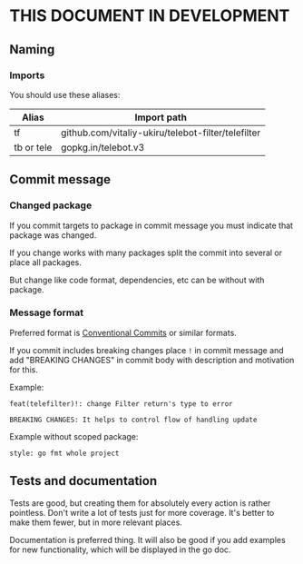 # THIS DOCUMENT IN DEVELOPMENT

## Naming

### Imports
You should use these aliases:

| Alias      | Import path                                        |
|------------|----------------------------------------------------|
| tf         | github.com/vitaliy-ukiru/telebot-filter/telefilter |
| tb or tele | gopkg.in/telebot.v3                                |

## Commit message

### Changed package
If you commit targets to package
in commit message you must indicate that package was changed.

If you change works with many packages split the commit into several 
or place all packages.

But change like code format, dependencies, etc can be without with package.

### Message format
Preferred format is [Conventional Commits](https://www.conventionalcommits.org/en/v1.0.0/)
or similar formats.

If you commit includes breaking changes place `!` in commit message
and add "BREAKING CHANGES" in commit body with description and 
motivation for this.

Example:
```
feat(telefilter)!: change Filter return's type to error

BREAKING CHANGES: It helps to control flow of handling update 
```

Example without scoped package:
```
style: go fmt whole project
```

## Tests and documentation

Tests are good, but creating them for absolutely every action 
is rather pointless. Don't write a lot of tests just for more coverage. 
It's better to make them fewer, but in more relevant places.

Documentation is preferred thing. It will also be good if 
you add examples for new functionality, which will be displayed 
in the go doc.

